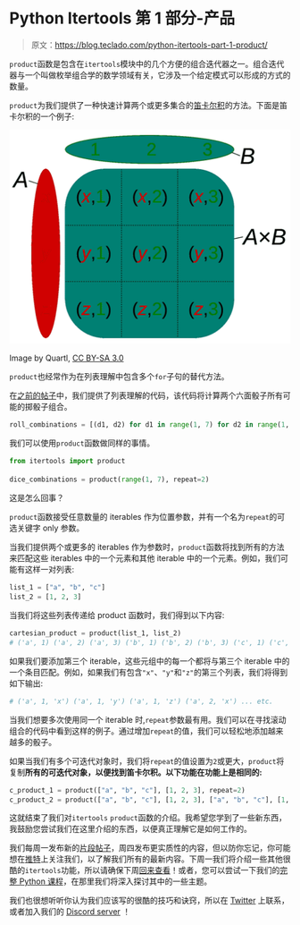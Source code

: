 # Python Itertools 第 1 部分-产品

> 原文：<https://blog.teclado.com/python-itertools-part-1-product/>

`product`函数是包含在`itertools`模块中的几个方便的组合迭代器之一。组合迭代器与一个叫做枚举组合学的数学领域有关，它涉及一个给定模式可以形成的方式的数量。

`product`为我们提供了一种快速计算两个或更多集合的[笛卡尔积](https://en.wikipedia.org/wiki/Cartesian_product)的方法。下面是笛卡尔积的一个例子:

![](img/3c877790206e0855f9846e62b980e6bb.png)

Image by Quartl, [CC BY-SA 3.0](https://creativecommons.org/licenses/by-sa/3.0/)

`product`也经常作为在列表理解中包含多个`for`子句的替代方法。

在[之前的帖子](https://blog.teclado.com/python-list-comprehensions/)中，我们提供了列表理解的代码，该代码将计算两个六面骰子所有可能的掷骰子组合。

```py
roll_combinations = [(d1, d2) for d1 in range(1, 7) for d2 in range(1, 7)] 
```

我们可以使用`product`函数做同样的事情。

```py
from itertools import product

dice_combinations = product(range(1, 7), repeat=2) 
```

这是怎么回事？

`product`函数接受任意数量的 iterables 作为位置参数，并有一个名为`repeat`的可选关键字 only 参数。

当我们提供两个或更多的 iterables 作为参数时，`product`函数将找到所有的方法来匹配这些 iterables 中的一个元素和其他 iterable 中的一个元素。例如，我们可能有这样一对列表:

```py
list_1 = ["a", "b", "c"]
list_2 = [1, 2, 3] 
```

当我们将这些列表传递给 product 函数时，我们得到以下内容:

```py
cartesian_product = product(list_1, list_2)
# ('a', 1) ('a', 2) ('a', 3) ('b', 1) ('b', 2) ('b', 3) ('c', 1) ('c', 2) ('c', 3) 
```

如果我们要添加第三个 iterable，这些元组中的每一个都将与第三个 iterable 中的一个条目匹配。例如，如果我们有包含`"x"`、`"y"`和`"z"`的第三个列表，我们将得到如下输出:

```py
# ('a', 1, 'x') ('a', 1, 'y') ('a', 1, 'z') ('a', 2, 'x') ... etc. 
```

当我们想要多次使用同一个 iterable 时,`repeat`参数最有用。我们可以在寻找滚动组合的代码中看到这样的例子。通过增加`repeat`的值，我们可以轻松地添加越来越多的骰子。

如果当我们有多个可迭代对象时，我们将`repeat`的值设置为`2`或更大，`product`将复制**所有的可迭代对象，以便找到笛卡尔积。以下功能在功能上是相同的:**

```py
c_product_1 = product(["a", "b", "c"], [1, 2, 3], repeat=2)
c_product_2 = product(["a", "b", "c"], [1, 2, 3], ["a", "b", "c"], [1, 2, 3]) 
```

这就结束了我们对`itertools` `product`函数的介绍。我希望您学到了一些新东西，我鼓励您尝试我们在这里介绍的东西，以便真正理解它是如何工作的。

我们每周一发布新的[片段帖子](https://blog.teclado.com/tag/python-snippets/)，周四发布更实质性的内容，但以防你忘记，你可能想在[推特](https://twitter.com/TecladoCode)上关注我们，以了解我们所有的最新内容。下周一我们将介绍一些其他很酷的`itertools`功能，所以请确保下周[回来查看](https://blog.teclado.com/ghost/#/editor/post/5cfcb0ef36f461647e469ee6/)！或者，您可以尝试一下我们的[完整 Python 课程](https://www.udemy.com/the-complete-python-course/?couponCode=BLOGGER)，在那里我们将深入探讨其中的一些主题。

我们也很想听听你认为我们应该写的很酷的技巧和诀窍，所以在 [Twitter](https://twitter.com/TecladoCode) 上联系，或者加入我们的 [Discord server](https://discord.gg/BBWwyMq) ！